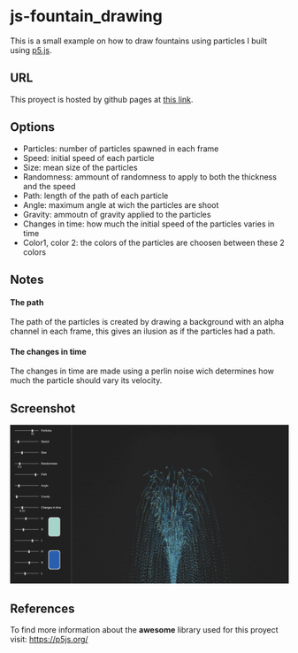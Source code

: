# js-fountain_drawing
This is a small example on how to draw fountains using particles I built using <a href="https://p5js.org/">p5.js</a>.
## URL
This proyect is hosted by github pages at <a href="https://pabloqb2000.github.io/js-fountain_drawing/">this link</a>.
## Options
  - Particles: number of particles spawned in each frame
  - Speed: initial speed of each particle
  - Size: mean size of the particles
  - Randomness: ammount of randomness to apply to both the thickness and the speed
  - Path: length of the path of each particle
  - Angle: maximum angle at wich the particles are shoot
  - Gravity: ammoutn of gravity applied to the particles
  - Changes in time: how much the initial speed of the particles varies in time
  - Color1, color 2: the colors of the particles are choosen between these 2 colors
## Notes
#### The path
The path of the particles is created by drawing a background with an alpha channel in each frame, this gives an ilusion as if the particles had a path.
#### The changes in time
The changes in time are made using a perlin noise wich determines how much the particle should vary its velocity.
## Screenshot
<img src="imgs/screenshot01.png"></img>
## References
To find more information about the <b>awesome</b> library used for this proyect visit:
<a href="https://p5js.org/"> https://p5js.org/ </a>
